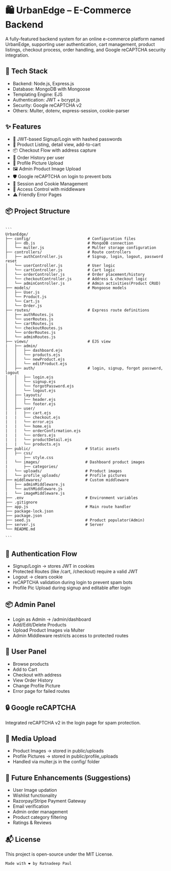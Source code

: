 # 🛍️ UrbanEdge – E-Commerce Backend
A fully-featured backend system for an online e-commerce platform named UrbanEdge, supporting user authentication, cart management, product listings, checkout process, order handling, and Google reCAPTCHA security integration.

## 🚀 Tech Stack
- Backend: Node.js, Express.js
- Database: MongoDB with Mongoose
- Templating Engine: EJS
- Authentication: JWT + bcrypt.js
- Security: Google reCAPTCHA v2
- Others: Multer, dotenv, express-session, cookie-parser

## ✨ Features
- 🔐 JWT-based Signup/Login with hashed passwords
- 🛒 Product Listing, detail view, add-to-cart
- 📦 Checkout Flow with address capture
- 🧾 Order History per user
- 👤 Profile Picture Upload
- 🖼️ Admin Product Image Upload
- 🛡️ Google reCAPTCHA on login to prevent bots
- 📁 Session and Cookie Management
- 🚫 Access Control with middleware
- ⚠️ Friendly Error Pages

## 📦 Project Structure
<pre lang="markdown"><code>
```
UrbanEdge/
├── config/                         # Configuration files
│   ├── db.js                       # MongoDB connection
│   └── multer.js                   # Multer storage configuration
├── controllers/                    # Route controllers
│   ├── authController.js           # Signup, login, logout, password reset
│   └── userController.js           # User logic
│   └── cartController.js           # Cart logic
│   └── orderController.js          # Order placement/history
│   └── checkoutController.js       # Address & checkout logic
│   └── adminController.js          # Admin activities(Product CRUD)  
├── models/                         # Mongoose models
│   ├── User.js
│   └── Product.js
│   └── Cart.js
│   └── Order.js
├── routes/                         # Express route definitions
│   ├── authRoutes.js
│   └── userRoutes.js
│   └── cartRoutes.js
│   └── checkoutRoutes.js
│   └── orderRoutes.js
│   └── adminRoutes.js
├── views/                          # EJS view
|   ├── admin/                     
│   │   ├── dashboard.ejs
│   │   └── products.ejs
│   │   └── newProduct.ejs
│   │   └── editProduct.ejs   
│   ├── auth/                       # login, signup, forgot password, logout
│   │   ├── login.ejs
│   │   └── signup.ejs
│   │   └── forgotPassword.ejs
│   │   └── logout.ejs
│   ├── layouts/
│   │   ├── header.ejs
│   │   └── footer.ejs
│   ├── user/
|   |   ├── cart.ejs
|   |   └── checkout.ejs
|   |   └── error.ejs
|   |   └── home.ejs
|   |   └── orderConfirmation.ejs
|   |   └── orders.ejs
|   |   └── productDetail.ejs
|   |   └── products.ejs
├── public/                        # Static assets
│   ├── css/
│       ├── style.css
|   └── images/                    # Dashboard product images
|       ├── categories/ 
|   └── uploads/                   # Product images
│   └── profile_uploads/           # Profile pictures
├── middlewares/                   # Custom middleware 
│   ├── adminMiddleware.js
│   └── authMiddleware.js
|   └── imageMiddleware.js
├── .env                           # Environment variables
├── .gitignore
├── app.js                         # Main route handler
├── package-lock.json
├── package.json
├── seed.js                        # Product populator(Admin)
├── server.js                      # Server
└── README.md

``` </code></pre>

## 🔐 Authentication Flow
- Signup/Login → stores JWT in cookies
- Protected Routes (like /cart, /checkout) require a valid JWT
- Logout → clears cookie
- reCAPTCHA validation during login to prevent spam bots
- Profile Pic Upload during signup and editable after login

## 📦 Admin Panel
- Login as Admin → /admin/dashboard
- Add/Edit/Delete Products
- Upload Product Images via Multer
- Admin Middleware restricts access to protected routes

## 👤 User Panel
- Browse products
- Add to Cart
- Checkout with address
- View Order History
- Change Profile Picture
- Error page for failed routes

## 🔒 Google reCAPTCHA
Integrated reCAPTCHA v2 in the login page for spam protection.

## 📸 Media Upload
- Product Images → stored in public/uploads
- Profile Pictures → stored in public/profile_uploads
- Handled via multer.js in the config/ folder

## 📎 Future Enhancements (Suggestions)
- User Image updation
- Wishlist functionality
- Razorpay/Stripe Payment Gateway
- Email verification
- Admin order management
- Product category filtering
- Ratings & Reviews

## 📬 License
This project is open-source under the MIT License.

`` Made with ❤️ by Ratnadeep Paul ``
